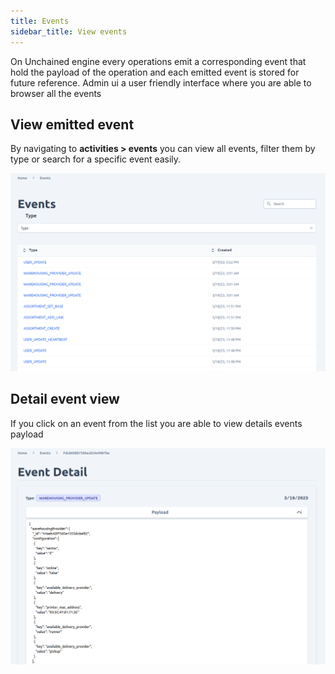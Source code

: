 ```yaml
---
title: Events
sidebar_title: View events
---
```

On Unchained engine every operations emit a corresponding event that hold the payload of the operation and each emitted event is stored for future reference. 
Admin ui a user friendly interface where you are able to browser all the events

## View emitted event
By navigating to **activities > events** you can view all events, filter them by type or search for a specific event easily.

![diagram](../images/admin-ui/event/events-list.png)

## Detail event view
If you click on an event from the list you are able to view details events payload

![diagram](../images/admin-ui/event/event-detail.png)